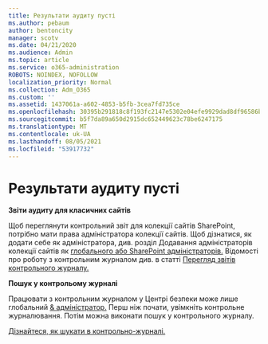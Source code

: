 ```yaml
---
title: Результати аудиту пусті
ms.author: pebaum
author: bentoncity
manager: scotv
ms.date: 04/21/2020
ms.audience: Admin
ms.topic: article
ms.service: o365-administration
ROBOTS: NOINDEX, NOFOLLOW
localization_priority: Normal
ms.collection: Adm_O365
ms.custom: ''
ms.assetid: 1437061a-a602-4853-b5fb-3cea7fd735ce
ms.openlocfilehash: 30395b291818c8f193fc2147e5302e04efe9929dad8df96586be1c3e75bd35aa
ms.sourcegitcommit: b5f7da89a650d2915dc652449623c78be6247175
ms.translationtype: MT
ms.contentlocale: uk-UA
ms.lasthandoff: 08/05/2021
ms.locfileid: "53917732"
---
```

# <a name="auditing-results-are-blank"></a>Результати аудиту пусті

 **Звіти аудиту для класичних сайтів**
  
Щоб переглянути контрольний звіт для колекції сайтів SharePoint, потрібно мати права адміністратора колекції сайтів. Щоб дізнатися, як додати себе як адміністратора, див. розділ Додавання адміністраторів колекції сайтів як [глобального або SharePoint адміністраторів.](https://go.microsoft.com/fwlink/?linkid=869390) Відомості про роботу з контрольним журналом див. в статті [Перегляд звітів контрольного журналу.](https://go.microsoft.com/fwlink/?linkid=395237) 
  
 **Пошук у контрольому журналі**
  
Працювати з контрольним журналом у Центрі безпеки може лише глобальний [ &amp; адміністратор.](https://protection.office.com) Перш ніж почати, увімкніть контрольне журналювання. Потім можна виконати пошук у контрольного журналу. 
  
[Дізнайтеся, як шукати в контрольно-журналі.](https://go.microsoft.com/fwlink/?linkid=708432)
  

